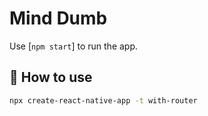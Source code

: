 # Mind Dumb

Use [`npm start`] to run the app.

## 🚀 How to use

```sh
npx create-react-native-app -t with-router
```



